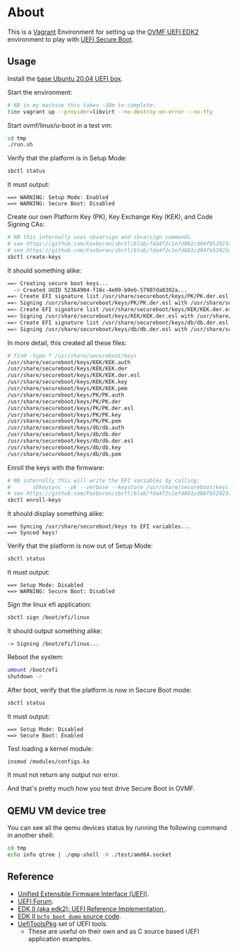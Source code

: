 # About

This is a [Vagrant](https://www.vagrantup.com/) Environment for setting up
the [OVMF UEFI EDK2](https://github.com/tianocore/edk2) environment to play
with [UEFI Secure Boot](https://en.wikipedia.org/wiki/Unified_Extensible_Firmware_Interface#SECURE-BOOT).

## Usage

Install the [base Ubuntu 20.04 UEFI box](https://github.com/rgl/ubuntu-vagrant).

Start the environment:

```bash
# NB in my machine this takes ~30m to complete.
time vagrant up --provider=libvirt --no-destroy-on-error --no-tty
```

Start ovmf/linux/u-boot in a test vm:

```bash
cd tmp
./run.sh
```

Verify that the platform is in Setup Mode:

```bash
sbctl status
```

It must output:

```plain
==> WARNING: Setup Mode: Enabled
==> WARNING: Secure Boot: Disabled
```

Create our own Platform Key (PK), Key Exchange Key (KEK), and Code Signing CAs:

```bash
# NB this internally uses sbvarsign and sbvarsign commands.
# see https://github.com/Foxboron/sbctl/blob/fda4f2c1efd801cd04fb52923afcdb34baa42369/keys.go#L92-L100
# see https://github.com/Foxboron/sbctl/blob/fda4f2c1efd801cd04fb52923afcdb34baa42369/keys.go#L102-L110
sbctl create-keys
```

It should something alike:

```bash
==> Creating secure boot keys...
  -> Created UUID 52364904-f16c-4e09-b9eb-57907da8302a...
==> Create EFI signature list /usr/share/secureboot/keys/PK/PK.der.esl...
==> Signing /usr/share/secureboot/keys/PK/PK.der.esl with /usr/share/secureboot/keys/PK/PK.key...
==> Create EFI signature list /usr/share/secureboot/keys/KEK/KEK.der.esl...
==> Signing /usr/share/secureboot/keys/KEK/KEK.der.esl with /usr/share/secureboot/keys/PK/PK.key...
==> Create EFI signature list /usr/share/secureboot/keys/db/db.der.esl...
==> Signing /usr/share/secureboot/keys/db/db.der.esl with /usr/share/secureboot/keys/KEK/KEK.key...
```

In more detail, this created all these files:

```bash
# find -type f /usr/share/secureboot/keys
/usr/share/secureboot/keys/KEK/KEK.auth
/usr/share/secureboot/keys/KEK/KEK.der
/usr/share/secureboot/keys/KEK/KEK.der.esl
/usr/share/secureboot/keys/KEK/KEK.key
/usr/share/secureboot/keys/KEK/KEK.pem
/usr/share/secureboot/keys/PK/PK.auth
/usr/share/secureboot/keys/PK/PK.der
/usr/share/secureboot/keys/PK/PK.der.esl
/usr/share/secureboot/keys/PK/PK.key
/usr/share/secureboot/keys/PK/PK.pem
/usr/share/secureboot/keys/db/db.auth
/usr/share/secureboot/keys/db/db.der
/usr/share/secureboot/keys/db/db.der.esl
/usr/share/secureboot/keys/db/db.key
/usr/share/secureboot/keys/db/db.pem
```

Enroll the keys with the firmware:

```bash
# NB internally this will write the EFI variables by calling:
#       sbkeysync --pk --verbose --keystore /usr/share/secureboot/keys
# see https://github.com/Foxboron/sbctl/blob/fda4f2c1efd801cd04fb52923afcdb34baa42369/keys.go#L114-L115
sbctl enroll-keys
```

It should display something alike:

```plain
==> Syncing /usr/share/secureboot/keys to EFI variables...
==> Synced keys!
```

Verify that the platform is now out of Setup Mode:

```bash
sbctl status
```

It must output:

```plain
==> Setup Mode: Disabled
==> WARNING: Secure Boot: Disabled
```

Sign the linux efi application:

```bash
sbctl sign /boot/efi/linux
```

It should output something alike:

```plain
-> Signing /boot/efi/linux...
```

Reboot the system:

```bash
umount /boot/efi
shutdown -r
```

After boot, verify that the platform is now in Secure Boot mode:

```bash
sbctl status
```

It must output:

```plain
==> Setup Mode: Disabled
==> Secure Boot: Enabled
```

Test loading a kernel module:

```bash
insmod /modules/configs.ko
```

It must not return any output nor error.

And that's pretty much how you test drive Secure Boot in OVMF.

## QEMU VM device tree

You can see all the qemu devices status by running the following command in another shell:

```bash
cd tmp
echo info qtree | ./qmp-shell -H ./test/amd64.socket
```

## Reference

* [Unified Extensible Firmware Interface (UEFI)](https://en.wikipedia.org/wiki/Unified_Extensible_Firmware_Interface).
* [UEFI Forum](http://www.uefi.org/).
* [EDK II (aka edk2): UEFI Reference Implementation ](https://github.com/tianocore/edk2).
* [EDK II `bcfg boot dump` source code](https://github.com/tianocore/edk2/blob/976d0353a6ce48149039849b52bb67527be5b580/ShellPkg/Library/UefiShellBcfgCommandLib/UefiShellBcfgCommandLib.c#L1301).
* [UefiToolsPkg](https://github.com/andreiw/UefiToolsPkg) set of UEFI tools.
  * These are useful on their own and as C source based UEFI application examples.
